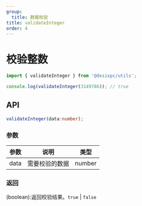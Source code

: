 ```yaml
---
group:
  title: 数据校验
title: validateInteger
order: 4
---
```


# 校验整数

```js
import { validateInteger } from '@dxsixpc/utils';

console.log(validateInteger(3149786)); // true
```

## API

```typescript
validateInteger(data:number);
```

### 参数

| 参数 | 说明           | 类型   |
| ---- | -------------- | ------ |
| data | 需要校验的数据 | number |

### 返回

(boolean):返回校验结果。`true` | `false`
